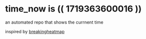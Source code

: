 # time_now is (( 1719363600016 ))

an automated repo that shows the currnent time

inspired by [breakingheatmap](https://github.com/breakingheatmap/breakingheatmap)